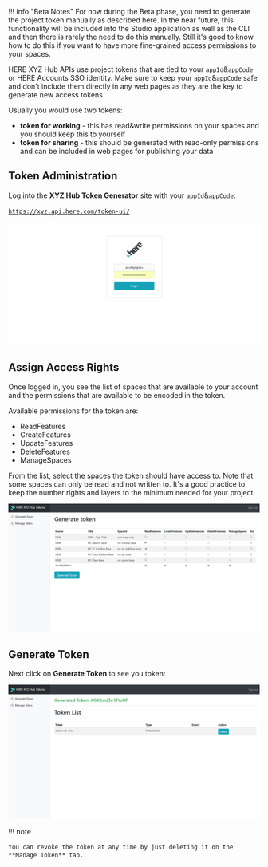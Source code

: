 !!! info "Beta Notes"
    For now during the Beta phase, you need to generate the project token manually as described
    here. In the near future, this functionality will be included into the Studio application as well as the CLI and then there is rarely the need to do this manually. Still it's good to know how
    to do this if you want to have more fine-grained access permissions to your spaces.


HERE XYZ Hub APIs use project tokens that are tied to your `appId`&`appCode` or HERE Accounts SSO identity. Make sure to keep your `appId`&`appCode` safe and don't include them directly in any web pages as they are the key to generate new access tokens.

Usually you would use two tokens:

* **token for working** - this has read&write permissions on your spaces and you should keep this to yourself
* **token for sharing** - this should be generated with read-only permissions and can be included in web pages for publishing your data

## Token Administration

Log into the **XYZ Hub Token Generator** site with your `appId`&`appCode`:

[`https://xyz.api.here.com/token-ui/`](https://xyz.api.here.com/token-ui/)


[![Developer Overview](../assets/images/start-token-login.png)](../assets/images/start-token-login.png)

## Assign Access Rights

Once logged in, you see the list of spaces that are available to your account and the permissions that are available
to be encoded in the token.

Available permissions for the token are:

*	ReadFeatures
*	CreateFeatures
*	UpdateFeatures
*	DeleteFeatures
*	ManageSpaces

From the list, select the spaces the token should have access to. Note that some spaces can only be read and not written to.
It's a good practice to keep the number rights and layers to the minimum needed for your project.

[![Developer Overview](../assets/images/start-token-generate.png)](../assets/images/start-token-generate.png)

## Generate Token

Next click on **Generate Token** to see you token:

[![Developer Overview](../assets/images/start-token-view.png)](../assets/images/start-token-view.png)

!!! note

    You can revoke the token at any time by just deleting it on the **Manage Token** tab.
